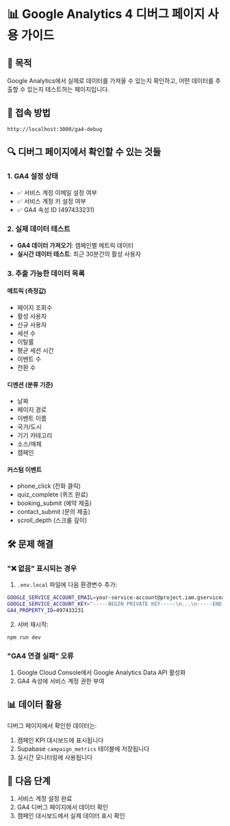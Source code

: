 # 📊 Google Analytics 4 디버그 페이지 사용 가이드

## 🎯 목적
Google Analytics에서 실제로 데이터를 가져올 수 있는지 확인하고, 어떤 데이터를 추출할 수 있는지 테스트하는 페이지입니다.

## 📌 접속 방법
```
http://localhost:3000/ga4-debug
```

## 🔍 디버그 페이지에서 확인할 수 있는 것들

### 1. GA4 설정 상태
- ✅ 서비스 계정 이메일 설정 여부
- ✅ 서비스 계정 키 설정 여부
- ✅ GA4 속성 ID (497433231)

### 2. 실제 데이터 테스트
- **GA4 데이터 가져오기**: 캠페인별 메트릭 데이터
- **실시간 데이터 테스트**: 최근 30분간의 활성 사용자

### 3. 추출 가능한 데이터 목록
#### 메트릭 (측정값)
- 페이지 조회수
- 활성 사용자
- 신규 사용자
- 세션 수
- 이탈률
- 평균 세션 시간
- 이벤트 수
- 전환 수

#### 디멘션 (분류 기준)
- 날짜
- 페이지 경로
- 이벤트 이름
- 국가/도시
- 기기 카테고리
- 소스/매체
- 캠페인

#### 커스텀 이벤트
- phone_click (전화 클릭)
- quiz_complete (퀴즈 완료)
- booking_submit (예약 제출)
- contact_submit (문의 제출)
- scroll_depth (스크롤 깊이)

## 🛠️ 문제 해결

### "❌ 없음" 표시되는 경우
1. `.env.local` 파일에 다음 환경변수 추가:
```bash
GOOGLE_SERVICE_ACCOUNT_EMAIL=your-service-account@project.iam.gserviceaccount.com
GOOGLE_SERVICE_ACCOUNT_KEY="-----BEGIN PRIVATE KEY-----\n...\n-----END PRIVATE KEY-----"
GA4_PROPERTY_ID=497433231
```

2. 서버 재시작:
```bash
npm run dev
```

### "GA4 연결 실패" 오류
1. Google Cloud Console에서 Google Analytics Data API 활성화
2. GA4 속성에 서비스 계정 권한 부여

## 📊 데이터 활용

디버그 페이지에서 확인한 데이터는:
1. 캠페인 KPI 대시보드에 표시됩니다
2. Supabase `campaign_metrics` 테이블에 저장됩니다
3. 실시간 모니터링에 사용됩니다

## 🚀 다음 단계

1. 서비스 계정 설정 완료
2. GA4 디버그 페이지에서 데이터 확인
3. 캠페인 대시보드에서 실제 데이터 표시 확인